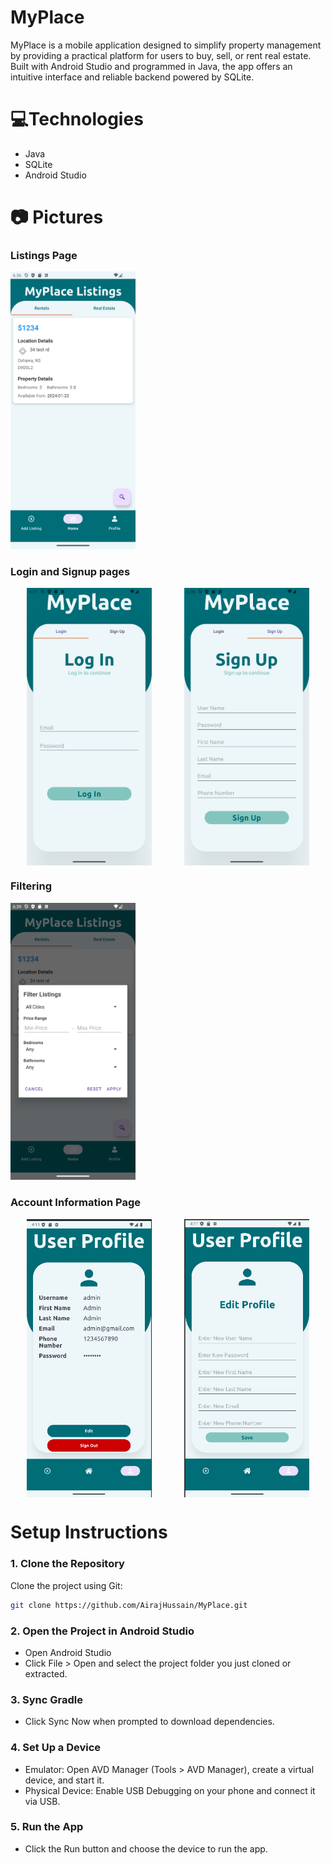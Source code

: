 # MyPlace

MyPlace is a mobile application designed to simplify property management by providing a practical platform for users to buy, sell, or rent real estate. Built with Android Studio and programmed in Java, the app offers an intuitive interface and reliable backend powered by SQLite.

# 💻Technologies 

- Java
- SQLite
- Android Studio

# 📷 Pictures

### Listings Page

<img src="https://github.com/AirajHussain/MyPlace/blob/main/images/listings.png" alt="login_page" width="200"/>

### Login and Signup pages 

<div style="display: flex; justify-content: space-around;">
<img src="https://github.com/AirajHussain/MyPlace/blob/main/images/login.png" alt="login_page" width="200"/>
<img src="https://github.com/AirajHussain/MyPlace/blob/main/images/signup.png" alt="login_page" width="200"/>
</div>

### Filtering 

<img src="https://github.com/AirajHussain/MyPlace/blob/main/images/filtering.png" alt="login_page" width="200"/>

### Account Information Page

<div style="display: flex; justify-content: space-around;">
<img src="https://github.com/AirajHussain/MyPlace/blob/main/images/admin.png" alt="login_page" width="200"/>
<img src="https://github.com/AirajHussain/MyPlace/blob/main/images/editprofile.png" alt="login_page" width="200"/>
</div>

# Setup Instructions

### 1. Clone the Repository
Clone the project using Git:
```bash
git clone https://github.com/AirajHussain/MyPlace.git
```

### 2. Open the Project in Android Studio 
- Open Android Studio
- Click File > Open and select the project folder you just cloned or extracted.

### 3. Sync Gradle 
- Click Sync Now when prompted to download dependencies.

### 4. Set Up a Device
- Emulator: Open AVD Manager (Tools > AVD Manager), create a virtual device, and start it.
- Physical Device: Enable USB Debugging on your phone and connect it via USB.

### 5. Run the App 
- Click the Run button and choose the device to run the app.

